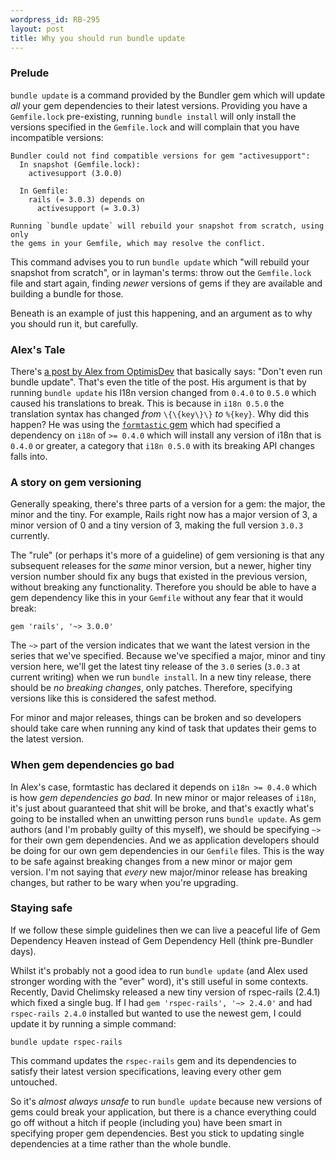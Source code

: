```yaml
--- 
wordpress_id: RB-295
layout: post
title: Why you should run bundle update
---
```


### Prelude

`bundle update` is a command provided by the Bundler gem which will update *all* your gem dependencies to their latest versions. Providing you have a `Gemfile.lock` pre-existing, running `bundle install` will only install the versions specified in the `Gemfile.lock` and will complain that you have incompatible versions:

    Bundler could not find compatible versions for gem "activesupport":
      In snapshot (Gemfile.lock):
        activesupport (3.0.0)

      In Gemfile:
        rails (= 3.0.3) depends on
          activesupport (= 3.0.3)

    Running `bundle update` will rebuild your snapshot from scratch, using only
    the gems in your Gemfile, which may resolve the conflict.

This command advises you to run `bundle update` which "will rebuild your snapshot from scratch", or in layman's terms: throw out the `Gemfile.lock` file and start again, finding *newer* versions of gems if they are available and building a bundle for those.

Beneath is an example of just this happening, and an argument as to why you should run it, but carefully.

### Alex's Tale

There's [a post by Alex from OptimisDev](http://optimisdev.com/posts/don-t-ever-run-bundle-update) that basically says: "Don't even run bundle update". That's even the title of the post. His argument is that by running `bundle update` his I18n version changed from `0.4.0` to `0.5.0` which caused his translations to break. This is because in `i18n 0.5.0` the translation syntax has changed _from_ `\{\{key\}\}` _to_ `%{key}`. Why did this happen? He was using the [`formtastic` gem](http://rubygems.org/gems/formtastic/versions/1.2.3.beta) which had specified a dependency on `i18n` of `>= 0.4.0` which will install any version of i18n that is `0.4.0` or greater, a category that `i18n 0.5.0` with its breaking API changes falls into.

### A story on gem versioning

Generally speaking, there's three parts of a version for a gem: the major, the minor and the tiny. For example, Rails right now has a major version of 3, a minor version of 0 and a tiny version of 3, making the full version `3.0.3` currently. 

The "rule" (or perhaps it's more of a guideline) of gem versioning is that any subsequent releases for the *same* minor version, but a newer, higher tiny version number should fix any bugs that existed in the previous version, without breaking any functionality. Therefore you should be able to have a gem dependency like this in your `Gemfile` without any fear that it would break:

    gem 'rails', '~> 3.0.0'
 
The `~>` part of the version indicates that we want the latest version in the series that we've specified. Because we've specified a major, minor and tiny version here, we'll get the latest tiny release of the `3.0` series (`3.0.3` at current writing) when we run `bundle install`. In a new tiny release, there should be *no breaking changes*, only patches. Therefore, specifying versions like this is considered the safest method.

For minor and major releases, things can be broken and so developers should take care when running any kind of task that updates their gems to the latest version.

### When gem dependencies go bad

In Alex's case, formtastic has declared it depends on `i18n >= 0.4.0` which is how _gem dependencies go bad_. In new minor or major releases of `i18n`, it's just about guaranteed that shit will be broke, and that's exactly what's going to be installed when an unwitting person runs `bundle update`. As gem authors (and I'm probably guilty of this myself), we should be specifying `~>` for their own gem dependencies. And we as application developers should be doing for our own gem dependencies in our `Gemfile` files. This is the way to be safe against breaking changes from a new minor or major gem version. I'm not saying that *every* new major/minor release has breaking changes, but rather to be wary when you're upgrading.

### Staying safe

If we follow these simple guidelines then we can live a peaceful life of Gem Dependency Heaven instead of Gem Dependency Hell (think pre-Bundler days).

Whilst it's probably not a good idea to run `bundle update` (and Alex used stronger wording with the "ever" word), it's still useful in some contexts. Recently, David Chelimsky released a new tiny version of rspec-rails (2.4.1) which fixed a single bug. If I had `gem 'rspec-rails', '~> 2.4.0'` and had `rspec-rails 2.4.0` installed but wanted to use the newest gem, I could update it by running a simple command:

    bundle update rspec-rails

This command updates the `rspec-rails` gem and its dependencies to satisfy their latest version specifications, leaving every other gem untouched.

So it's *almost always unsafe* to run `bundle update` because new versions of gems could break your application, but there is a chance everything could go off without a hitch if people (including you) have been smart in specifying proper gem dependencies. Best you stick to updating single dependencies at a time rather than the whole bundle.